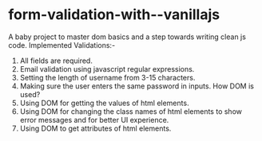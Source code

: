 # form-validation-with--vanillajs
A baby project to master dom basics and a step towards writing clean js code.
  Implemented Validations:-
1) All fields are required.
2) Email validation using javascript regular expressions.
3) Setting the length of username from 3-15 characters.
4) Making sure the user enters the same password in inputs.
 How DOM is used?
1) Using DOM for getting the values of html elements.
2) Using DOM for changing the class names of html elements to show error messages and for better UI experience.
3) Using DOM to get attributes of html elements.
